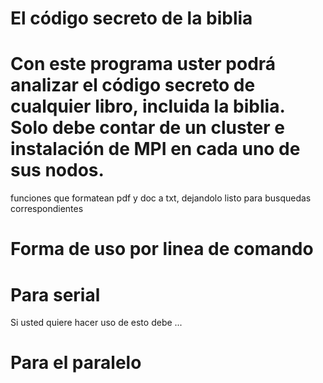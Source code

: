 
El código secreto de la biblia
==

Con este programa uster podrá analizar el código secreto de cualquier libro, incluida la biblia. Solo debe contar de un cluster e instalación de MPI en cada uno de sus nodos.
=======
funciones que formatean pdf y doc a txt, dejandolo listo para busquedas correspondientes


Forma de uso por linea de comando
==


Para serial
==

Si usted quiere hacer uso de esto debe ...

Para el paralelo
==
